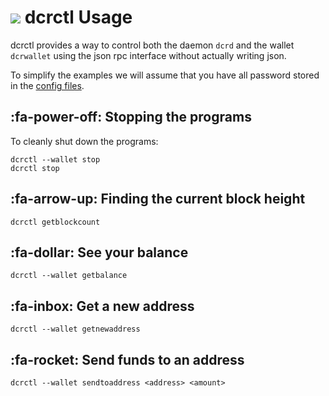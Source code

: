 # <img class="dcr-icon" src="/img/dcr-icons/Dcrtl.svg" /> dcrctl Usage 

dcrctl provides a way to control both the daemon `dcrd` and the wallet
`dcrwallet` using the json rpc interface without actually writing
json.

To simplify the examples we will assume that you have all password
stored in the [config files](/advanced/storing-login-details.md).

## :fa-power-off: Stopping the programs

To cleanly shut down the programs:

```no-highlight
dcrctl --wallet stop
dcrctl stop
```

## :fa-arrow-up: Finding the current block height

```no-highlight
dcrctl getblockcount
```

## :fa-dollar: See your balance

```no-highlight
dcrctl --wallet getbalance
```

## :fa-inbox: Get a new address

```no-highlight
dcrctl --wallet getnewaddress
```

## :fa-rocket: Send funds to an address

```
dcrctl --wallet sendtoaddress <address> <amount>
```


